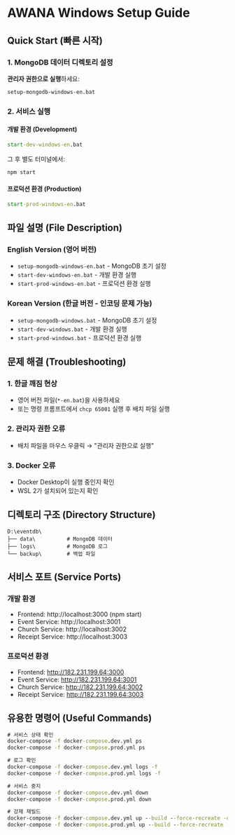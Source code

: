 # AWANA Windows Setup Guide

## Quick Start (빠른 시작)

### 1. MongoDB 데이터 디렉토리 설정
**관리자 권한으로 실행**하세요:
```cmd
setup-mongodb-windows-en.bat
```

### 2. 서비스 실행

#### 개발 환경 (Development)
```cmd
start-dev-windows-en.bat
```
그 후 별도 터미널에서:
```cmd
npm start
```

#### 프로덕션 환경 (Production)
```cmd
start-prod-windows-en.bat
```

## 파일 설명 (File Description)

### English Version (영어 버전)
- `setup-mongodb-windows-en.bat` - MongoDB 초기 설정
- `start-dev-windows-en.bat` - 개발 환경 실행
- `start-prod-windows-en.bat` - 프로덕션 환경 실행

### Korean Version (한글 버전 - 인코딩 문제 가능)
- `setup-mongodb-windows.bat` - MongoDB 초기 설정
- `start-dev-windows.bat` - 개발 환경 실행
- `start-prod-windows.bat` - 프로덕션 환경 실행

## 문제 해결 (Troubleshooting)

### 1. 한글 깨짐 현상
- 영어 버전 파일(`*-en.bat`)을 사용하세요
- 또는 명령 프롬프트에서 `chcp 65001` 실행 후 배치 파일 실행

### 2. 관리자 권한 오류
- 배치 파일을 마우스 우클릭 → "관리자 권한으로 실행"

### 3. Docker 오류
- Docker Desktop이 실행 중인지 확인
- WSL 2가 설치되어 있는지 확인

## 디렉토리 구조 (Directory Structure)

```
D:\eventdb\
├── data\          # MongoDB 데이터
├── logs\          # MongoDB 로그
└── backup\        # 백업 파일
```

## 서비스 포트 (Service Ports)

### 개발 환경
- Frontend: http://localhost:3000 (npm start)
- Event Service: http://localhost:3001
- Church Service: http://localhost:3002
- Receipt Service: http://localhost:3003

### 프로덕션 환경
- Frontend: http://182.231.199.64:3000
- Event Service: http://182.231.199.64:3001
- Church Service: http://182.231.199.64:3002
- Receipt Service: http://182.231.199.64:3003

## 유용한 명령어 (Useful Commands)

```cmd
# 서비스 상태 확인
docker-compose -f docker-compose.dev.yml ps
docker-compose -f docker-compose.prod.yml ps

# 로그 확인
docker-compose -f docker-compose.dev.yml logs -f
docker-compose -f docker-compose.prod.yml logs -f

# 서비스 중지
docker-compose -f docker-compose.dev.yml down
docker-compose -f docker-compose.prod.yml down

# 강제 재빌드
docker-compose -f docker-compose.dev.yml up --build --force-recreate -d
docker-compose -f docker-compose.prod.yml up --build --force-recreate -d
``` 